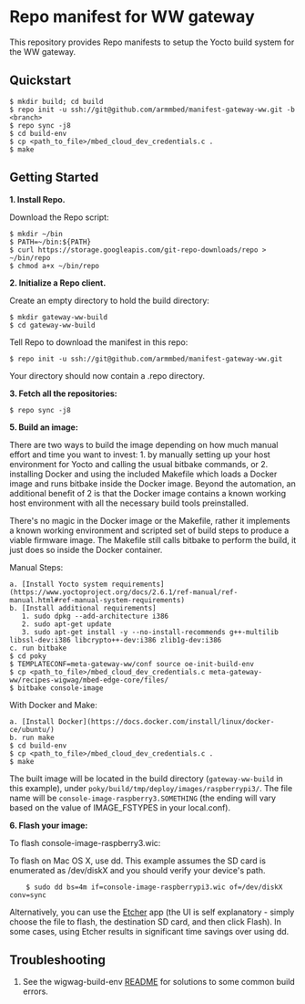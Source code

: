 Repo manifest for WW gateway
=============================================
This repository provides Repo manifests to setup the Yocto build system for the WW gateway.

Quickstart
----------
    $ mkdir build; cd build
    $ repo init -u ssh://git@github.com/armmbed/manifest-gateway-ww.git -b <branch>
    $ repo sync -j8
    $ cd build-env
    $ cp <path_to_file>/mbed_cloud_dev_credentials.c .
    $ make

Getting Started
---------------
**1.  Install Repo.**

Download the Repo script:

    $ mkdir ~/bin
    $ PATH=~/bin:${PATH}
    $ curl https://storage.googleapis.com/git-repo-downloads/repo > ~/bin/repo
    $ chmod a+x ~/bin/repo

**2.  Initialize a Repo client.**

Create an empty directory to hold the build directory:

    $ mkdir gateway-ww-build
    $ cd gateway-ww-build

Tell Repo to download the manifest in this repo:

    $ repo init -u ssh://git@github.com/armmbed/manifest-gateway-ww.git

Your directory should now contain a .repo directory.

**3.  Fetch all the repositories:**

    $ repo sync -j8

**5.  Build an image:**

There are two ways to build the image depending on how much manual effort and time you want to invest: 1. by manually setting up your host environment for Yocto and calling the usual bitbake commands, or 2. installing Docker and using the included Makefile which loads a Docker image and runs bitbake inside the Docker image.  Beyond the automation, an additional benefit of 2 is that the Docker image contains a known working host environment with all the necessary build tools preinstalled.

There's no magic in the Docker image or the Makefile, rather it implements a known working environment and scripted set of build steps to produce a viable firmware image.  The Makefile still calls bitbake to perform the build, it just does so inside the Docker container.

Manual Steps:

    a. [Install Yocto system requirements](https://www.yoctoproject.org/docs/2.6.1/ref-manual/ref-manual.html#ref-manual-system-requirements)
    b. [Install additional requirements]
       1. sudo dpkg --add-architecture i386
       2. sudo apt-get update
       3. sudo apt-get install -y --no-install-recommends g++-multilib libssl-dev:i386 libcrypto++-dev:i386 zlib1g-dev:i386
    c. run bitbake
    $ cd poky
    $ TEMPLATECONF=meta-gateway-ww/conf source oe-init-build-env
    $ cp <path_to_file>/mbed_cloud_dev_credentials.c meta-gateway-ww/recipes-wigwag/mbed-edge-core/files/
    $ bitbake console-image

With Docker and Make:

    a. [Install Docker](https://docs.docker.com/install/linux/docker-ce/ubuntu/)
    b. run make
    $ cd build-env
    $ cp <path_to_file>/mbed_cloud_dev_credentials.c .
    $ make

The built image will be located in the build directory (`gateway-ww-build` in this example), under `poky/build/tmp/deploy/images/raspberrypi3/`. The file name will be `console-image-raspberry3.SOMETHING` (the ending will vary based on the value of IMAGE_FSTYPES in your local.conf).

**6. Flash your image:**

To flash console-image-raspberry3.wic:

To flash on Mac OS X, use dd.  This example assumes the SD card is enumerated as /dev/diskX and you should verify your device's path.

        $ sudo dd bs=4m if=console-image-raspberrypi3.wic of=/dev/diskX conv=sync

Alternatively, you can use the [Etcher](https://www.balena.io/etcher/) app (the UI is self explanatory - simply choose the file to flash, the destination SD card, and then click Flash). In some cases, using Etcher results in significant time savings over using dd.

Troubleshooting
---------------
1. See the wigwag-build-env [README](https://github.com/ARMmbed/wigwag-build-env/blob/master/README.md) for solutions to some common build errors.
